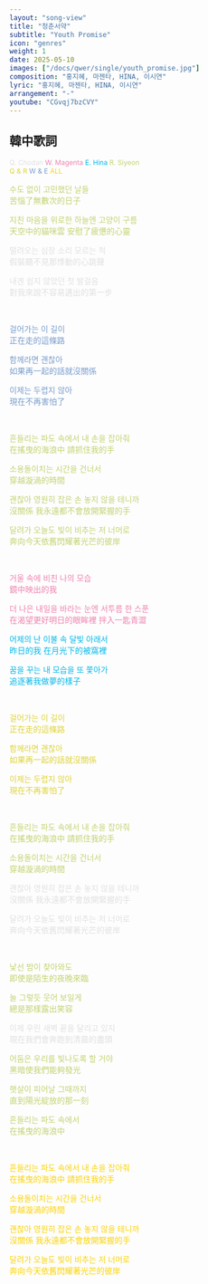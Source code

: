 ```yaml
---
layout: "song-view"
title: "청춘서약"
subtitle: "Youth Promise"
icon: "genres"
weight: 1
date: 2025-05-10
images: ["/docs/qwer/single/youth_promise.jpg"]
composition: "홍지혜, 마젠타, HINA, 이시연"
lyric: "홍지혜, 마젠타, HINA, 이시연"
arrangement: "-"
youtube: "CGvqj7bzCVY"
---
```


<style>
    .q_part {
        color: rgb(224, 224, 224);
    }
    .w_part {
        color: rgb(238, 131, 175);
    }
    .e_part {
        color: rgb(2, 183, 233);
    }
    .r_part {
        color: rgb(192, 211, 112);
    }
    .qr_part {
        color: rgb(222, 211, 57);
    }
    .we_part {
        color: rgb(120, 156, 204);
    }
    .qwer_part {
        color: rgb(252, 211, 3);
    }
    .part_info {
        font-size: 0.75rem;
    }
</style>

## 韓中歌詞

<div class="part_info">

<span class="q_part">Q. Chodan</span>
<span class="w_part">W. Magenta</span>
<span class="e_part">E. Hina</span>
<span class="r_part">R. Siyeon</span>  
<span class="qr_part">Q & R</span>
<span class="we_part">W & E</span>
<span class="qwer_part">ALL</span>

</div>

<div class="r_part">

수도 없이 고민했던 날들  
苦惱了無數次的日子  

지친 마음을 위로한 하늘엔 고양이 구름  
天空中的貓咪雲 安慰了疲憊的心靈  

</div>

<div class="q_part">

떨려오는 심장 소리 모르는 척  
假裝聽不見那悸動的心跳聲  

내겐 쉽지 않았던 첫 발걸음  
對我來說不容易邁出的第一步  

</div>

<br>

<div class="we_part">

걸어가는 이 길이  
正在走的這條路  

함께라면 괜찮아  
如果再一起的話就沒關係  

이제는 두렵지 않아  
現在不再害怕了  

</div>

<br>

<div class="r_part">

흔들리는 파도 속에서 내 손을 잡아줘  
在搖曳的海浪中 請抓住我的手  

소용돌이치는 시간을 건너서  
穿越漩渦的時間  

괜찮아 영원히 잡은 손 놓지 않을 테니까  
沒關係 我永遠都不會放開緊握的手  

달려가 오늘도 빛이 비추는 저 너머로  
奔向今天依舊閃耀著光芒的彼岸  

</div>

<br>

<div class="w_part">

거울 속에 비친 나의 모습  
鏡中映出的我  

더 나은 내일을 바라는 눈엔 서투름 한 스푼  
在渴望更好明日的眼眸裡 拌入一匙青澀  

</div>

<div class="e_part">

어제의 난 이불 속 달빛 아래서  
昨日的我 在月光下的被窩裡  

꿈을 꾸는 내 모습을 또 쫓아가  
追逐著我做夢的樣子  

</div>

<br>

<div class="qr_part">

걸어가는 이 길이  
正在走的這條路  

함께라면 괜찮아  
如果再一起的話就沒關係  

이제는 두렵지 않아  
現在不再害怕了  

</div>

<br>

<div class="r_part">

흔들리는 파도 속에서 내 손을 잡아줘  
在搖曳的海浪中 請抓住我的手  

소용돌이치는 시간을 건너서  
穿越漩渦的時間  

</div>

<div class="q_part">

괜찮아 영원히 잡은 손 놓지 않을 테니까  
沒關係 我永遠都不會放開緊握的手  

달려가 오늘도 빛이 비추는 저 너머로  
奔向今天依舊閃耀著光芒的彼岸  

</div>

<br>

<div class="r_part">

낯선 밤이 찾아와도  
即使是陌生的夜晚來臨  

늘 그렇듯 웃어 보일게  
總是那樣露出笑容  

</div>

<div class="q_part">

이제 우린 새벽 끝을 달리고 있지  
現在我們會奔跑到清晨的盡頭  

</div>

<div class="r_part">

어둠은 우리를 빛나도록 할 거야  
黑暗使我們能夠發光  

햇살이 피어날 그때까지  
直到陽光綻放的那一刻  

흔들리는 파도 속에서  
在搖曳的海浪中  

</div>

<br>

<div class="qwer_part">

흔들리는 파도 속에서 내 손을 잡아줘  
在搖曳的海浪中 請抓住我的手  

소용돌이치는 시간을 건너서  
穿越漩渦的時間  

괜찮아 영원히 잡은 손 놓지 않을 테니까  
沒關係 我永遠都不會放開緊握的手  

달려가 오늘도 빛이 비추는 저 너머로  
奔向今天依舊閃耀著光芒的彼岸  

</div>
